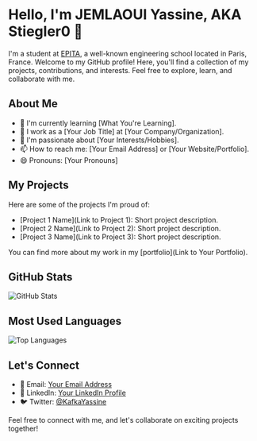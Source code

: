 # Hello, I'm JEMLAOUI Yassine, AKA Stiegler0 👋

I'm a student at [EPITA](https://www.epita.fr/), a well-known engineering school located in Paris, France. Welcome to my GitHub profile! Here, you'll find a collection of my projects, contributions, and interests. Feel free to explore, learn, and collaborate with me.
## About Me

- 🌱 I'm currently learning [What You're Learning].
- 💼 I work as a [Your Job Title] at [Your Company/Organization].
- 🔭 I'm passionate about [Your Interests/Hobbies].
- 📫 How to reach me: [Your Email Address] or [Your Website/Portfolio].
- 😄 Pronouns: [Your Pronouns]

## My Projects

Here are some of the projects I'm proud of:

- [Project 1 Name](Link to Project 1): Short project description.
- [Project 2 Name](Link to Project 2): Short project description.
- [Project 3 Name](Link to Project 3): Short project description.

You can find more about my work in my [portfolio](Link to Your Portfolio).

## GitHub Stats

![GitHub Stats](https://github-readme-stats.vercel.app/api?username=your-username&show_icons=true&theme=dark)

## Most Used Languages

![Top Languages](https://github-readme-stats.vercel.app/api/top-langs/?username=your-username&layout=compact&theme=dark)

## Let's Connect

- 📧 Email: [Your Email Address](mailto:youremail@example.com)
- 💼 LinkedIn: [Your LinkedIn Profile](https://www.linkedin.com/in/yourusername/)
- 🐦 Twitter: [@KafkaYassine](https://twitter.com/KafkaYassine)

Feel free to connect with me, and let's collaborate on exciting projects together!

<!-- Add more sections and personalize further as needed -->
